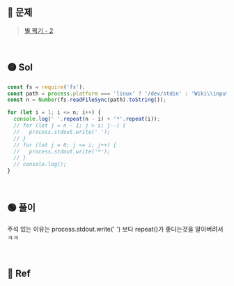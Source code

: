 ## 🔴 문제

> [별 찍기 - 2](https://www.acmicpc.net/problem/2439)

<br/>

## 🟡 Sol

```js
const fs = require('fs');
const path = process.platform === 'linux' ? '/dev/stdin' : 'Wiki\\input.txt';
const n = Number(fs.readFileSync(path).toString());

for (let i = 1; i <= n; i++) {
  console.log(' '.repeat(n - i) + '*'.repeat(i));
  // for (let j = n - 1; j > i; j--) {
  //   process.stdout.write(' ');
  // }
  // for (let j = 0; j <= i; j++) {
  //   process.stdout.write('*');
  // }
  // console.log();
}
```

<br/>

## 🟢 풀이

주석 있는 이유는 process.stdout.write(' ') 보다 repeat()가 좋다는것을 알아버려서 ㅋㅋ

<br/>

## 🔵 Ref

>
